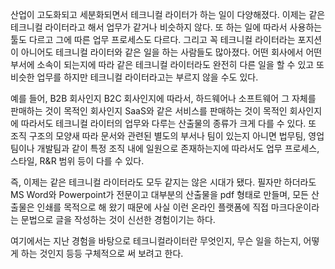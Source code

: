 산업이 고도화되고 세분화되면서 테크니컬 라이터가 하는 일이 다양해졌다. 이제는 같은 테크니컬 라이터라고 해서 업무가 같거나 비슷하지 않다. 또 하는 일에 따라서 사용하는 툴도 다르고 그에 따른 업무 프로세스도 다르다. 그리고 꼭 테크니컬 라이터라는 포지션이 아니어도 테크니컬 라이터와 같은 일을 하는 사람들도 많아졌다. 어떤 회사에서 어떤 부서에 소속이 되는지에 따라 같은 테크니컬 라이터라도 완전히 다른 일을 할 수 있고 또 비슷한 업무를 하지만 테크니컬 라이터라고는 부르지 않을 수도 있다.

예를 들어, B2B 회사인지 B2C 회사인지에 따라서, 하드웨어나 소프트웨어 그 자체를 판매하는 것이 목적인 회사인지 SaaS와 같은 서비스를 판매하는 것이 목적인 회사인지에 따라서도 테크니컬 라이터의 업무와 다루는 산출물의 종류가 크게 다를 수 있다. 또 조직 구조의 모양새 따라 문서와 관련된 별도의 부서나 팀이 있는지 아니면 법무팀, 영업팀이나 개발팀과 같이 특정 조직 내에 일원으로 존재하는지에 따라서도 업무 프로세스, 스타일, R&R 범위 등이 다를 수 있다.

즉, 이제는 같은 테크니컬 라이터라도 모두 같지는 않은 시대가 됐다. 필자만 하더라도 MS Word와 Powerpoint가 전문이고 대부분의 산출물을 pdf 형태로 만들며, 모든 산출물은 인쇄를 목적으로 해 왔기 때문에 사실 이런 온라인 플랫폼에 직접 마크다운이라는 문법으로 글을 작성하는 것이 신선한 경험이기는 하다.


여기에서는 지난 경험을 바탕으로 테크니컬라이터란 무엇인지, 무슨 일을 하는지, 어떻게 하는 것인지 등등 구체적으로 써 보려고 한다. 